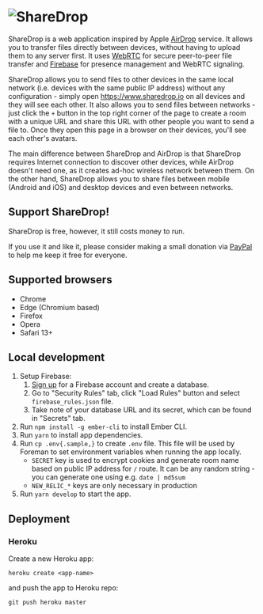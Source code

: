 # ![ShareDrop](https://www.sharedrop.io/assets/images/sharedrop.svg)

ShareDrop is a web application inspired by Apple [AirDrop](http://support.apple.com/kb/ht4783) service. It allows you to transfer files directly between devices, without having to upload them to any server first. It uses [WebRTC](http://www.webrtc.org) for secure peer-to-peer file transfer and [Firebase](https://www.firebase.com) for presence management and WebRTC signaling.

ShareDrop allows you to send files to other devices in the same local network (i.e. devices with the same public IP address) without any configuration - simply open <https://www.sharedrop.io> on all devices and they will see each other. It also allows you to send files between networks - just click the `+` button in the top right corner of the page to create a room with a unique URL and share this URL with other people you want to send a file to. Once they open this page in a browser on their devices, you'll see each other's avatars.

The main difference between ShareDrop and AirDrop is that ShareDrop requires Internet connection to discover other devices, while AirDrop doesn't need one, as it creates ad-hoc wireless network between them. On the other hand, ShareDrop allows you to share files between mobile (Android and iOS) and desktop devices and even between networks.

## Support ShareDrop!

ShareDrop is free, however, it still costs money to run.

If you use it and like it, please consider making a small donation via [PayPal](https://www.paypal.com/donate/?business=99MJKQUTTQVYY&no_recurring=0&item_name=Help+cover+the+server+costs+for+sharedrop.io&currency_code=EUR) to help me keep it free for everyone.

## Supported browsers

- Chrome
- Edge (Chromium based)
- Firefox
- Opera
- Safari 13+

## Local development

1.  Setup Firebase:
    1.  [Sign up](https://www.firebase.com) for a Firebase account and create a database.
    2.  Go to "Security Rules" tab, click "Load Rules" button and select `firebase_rules.json` file.
    3.  Take note of your database URL and its secret, which can be found in "Secrets" tab.
2.  Run `npm install -g ember-cli` to install Ember CLI.
3.  Run `yarn` to install app dependencies.
4.  Run `cp .env{.sample,}` to create `.env` file. This file will be used by Foreman to set environment variables when running the app locally.
    - `SECRET` key is used to encrypt cookies and generate room name based on public IP address for `/` route. It can be any random string - you can generate one using e.g. `date | md5sum`
    - `NEW_RELIC_*` keys are only necessary in production
5.  Run `yarn develop` to start the app.

## Deployment

### Heroku

Create a new Heroku app:

```
heroku create <app-name>
```

and push the app to Heroku repo:

```
git push heroku master
```
